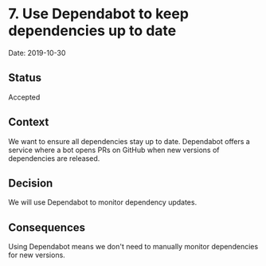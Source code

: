 # 7. Use Dependabot to keep dependencies up to date

Date: 2019-10-30

## Status

Accepted

## Context

We want to ensure all dependencies stay up to date. Dependabot offers a service
where a bot opens PRs on GitHub when new versions of dependencies are released.

## Decision

We will use Dependabot to monitor dependency updates.

## Consequences

Using Dependabot means we don't need to manually monitor dependencies for new
versions.
